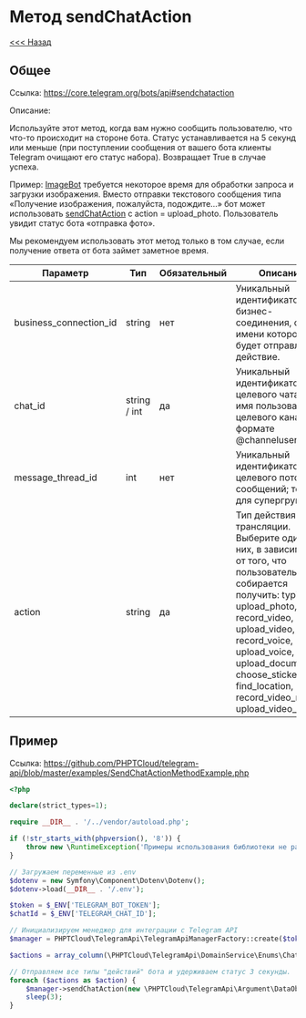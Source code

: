 # Метод sendChatAction

[<<< Назад](./../)

## Общее

Ссылка: https://core.telegram.org/bots/api#sendchataction

Описание:

Используйте этот метод, когда вам нужно сообщить пользователю, что что-то происходит на стороне бота. Статус устанавливается на 5 секунд или меньше (при поступлении сообщения от вашего бота клиенты Telegram очищают его статус набора). Возвращает True в случае успеха.

Пример: [ImageBot](https://t.me/imagebot) требуется некоторое время для обработки запроса и загрузки изображения. Вместо отправки текстового сообщения типа «Получение изображения, пожалуйста, подождите…» бот может использовать [sendChatAction](https://core.telegram.org/bots/api#sendchataction) с action = upload_photo. Пользователь увидит статус бота «отправка фото».

Мы рекомендуем использовать этот метод только в том случае, если получение ответа от бота займет заметное время.

| Параметр               | Тип          | Обязательный | Описание                                                                                                                                                                                                                                                                            |
|------------------------|--------------|--------------|-------------------------------------------------------------------------------------------------------------------------------------------------------------------------------------------------------------------------------------------------------------------------------------|
| business_connection_id | string       | нет          | Уникальный идентификатор бизнес-соединения, от имени которого будет отправлено действие.                                                                                                                                                                                            |
| chat_id                | string / int | да           | Уникальный идентификатор целевого чата или имя пользователя целевого канала (в формате @channelusername).                                                                                                                                                                           |
| message_thread_id      | int          | нет          | Уникальный идентификатор целевого потока сообщений; только для супергрупп.                                                                                                                                                                                                          |
| action                 | string       | да           | Тип действия для трансляции. Выберите один из них, в зависимости от того, что пользователь собирается получить: typing, upload_photo, record_video, upload_video, record_voice, upload_voice, upload_document, choose_sticker, find_location, record_video_note, upload_video_note. |

## Пример

Ссылка: https://github.com/PHPTCloud/telegram-api/blob/master/examples/SendChatActionMethodExample.php

```php
<?php

declare(strict_types=1);

require __DIR__ . '/../vendor/autoload.php';

if (!str_starts_with(phpversion(), '8')) {
    throw new \RuntimeException('Примеры использования библиотеки не работают с PHP ниже 8 версии.');
}

// Загружаем переменные из .env
$dotenv = new Symfony\Component\Dotenv\Dotenv();
$dotenv->load(__DIR__ . '/.env');

$token = $_ENV['TELEGRAM_BOT_TOKEN'];
$chatId = $_ENV['TELEGRAM_CHAT_ID'];

// Инициализируем менеджер для интеграции с Telegram API
$manager = PHPTCloud\TelegramApi\TelegramApiManagerFactory::create($token);

$actions = array_column(\PHPTCloud\TelegramApi\DomainService\Enums\ChatActionEnum::cases(), 'value');

// Отправляем все типы "действий" бота и удерживаем статус 3 секунды.
foreach ($actions as $action) {
    $manager->sendChatAction(new \PHPTCloud\TelegramApi\Argument\DataObject\SendChatActionArgument($chatId, $action));
    sleep(3);
}
```
